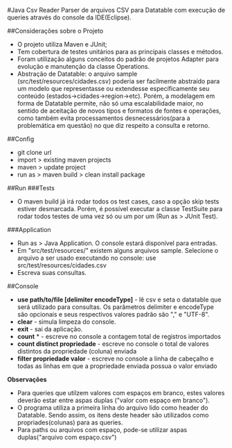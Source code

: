 #Java Csv Reader
Parser de arquivos CSV para Datatable com execução de queries através do console da IDE(Eclipse).


##Considerações sobre o Projeto
- O projeto utiliza Maven e JUnit;
- Tem cobertura de testes unitários para as principais classes e métodos.
- Foram utilização alguns conceitos do padrão de projetos Adapter para evolução e manutenção da classe Operations.
- Abstração de Datatable: o arquivo sample (src/test/resources/cidades.csv) poderia ser facilmente abstraído para um modelo que representasse ou extendesse específicamente seu conteúdo (estados->cidades->region->etc). Porém, a modelagem em forma de Datatable permite, não só uma escalabilidade maior, no sentido de aceitação de novos tipos e formatos de fontes e operações, como também evita processamentos desnecessários(para a problemática em questão) no que diz respeito a consulta e retorno.


##Config
- git clone url 
- import > existing maven projects
- maven > update project
- run as > maven build > clean install package


##Run
###Tests
- O maven build já irá rodar todos os test cases, caso a opção skip tests estiver desmarcada. Porém, é possível executar a classe TestSuite para rodar todos testes de uma vez só ou um por um (Run as > JUnit Test).

###Application
- Run as > Java Application. O console estará disponível para entradas.
- Em "src/test/resources/" existem alguns arquivos sample. Selecione o arquivo a ser usado executando no console: use src/test/resources/cidades.csv
- Escreva suas consultas. 


##Console
- **use path/to/file [delimiter encodeType]** - lê csv e seta o datatable que será utilizado para consultas. Os parâmetros delimiter e encodeType são opcionais e seus respectivos valores padrão são "," e "UTF-8".
- **clear** - simula limpeza do console.
- **exit** - sai da aplicação.
- **count** * - escreve no console a contagem total de registros importados
- **count distinct propriedade** - escreve no console o total de valores distintos da propriedade (coluna) enviada 
- **filter propriedade valor** - escreve no console a linha de cabeçalho e todas as linhas em que a propriedade enviada possua o valor enviado 

**Observações**
- Para queries que utilzem valores com espaços em branco, estes valores deverão estar entre aspas duplas ("valor com espaço em branco").
- O programa utiliza a primeira linha do arquivo lido como header do Datatable. Sendo assim, os itens deste header são utilizados como propriades(colunas) para as queries.
- Para paths ou arquivos com espaço, pode-se utilizar aspas duplas("arquivo com espaço.csv")
